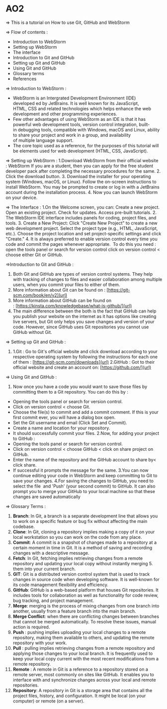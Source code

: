 # AO2
=> This is a tutorial on How to use Git, GitHub and WebStorm

=> Flow of contents :
- Introduction to WebStorm
- Setting up WebStorm
- The interface
- Introduction to Git and GitHub
- Setting up Git and GitHub
- Using Git and GitHub
- Glossary terms 
- References

=> Introduction to WebStorm :
- WebStorm is an Intergrated Development Environment (IDE) developed ed by JetBrains. It is well known for its JavaScript, HTML, CSS and related technologies which helps enhance the web development and other programming experiences.
- Few other advantages of using WebStorm as an IDE is that it has powerful web development tools, version control integration, built-in debugging tools, compatible with Windows, macOS and Linux, ability to share your project and work in a group, and availability of multiple language support.
- The core topic used as a reference, for the purposes of this tutorial will be elements used for web development (HTML, CSS, JavaScript).

=> Setting up WebStorm :
1.Download WebStorm from their official website : WebStorm
If you are a student, then you can apply for the free student developer pack after completing the necessary procedures for the same.
2. Click the download button.
3. Download the installer for your operating system (Windows, macOS, or Linux).
Follow the on-screen instructions to install WebStorm.
You may be prompted to create or log in with a JetBrains account during the installation process.
4. Now you can launch WebStorm on your device.

=> The Interface :
1.On the Welcome screen, you can:
Create a new project.
Open an existing project.
Check for updates.
Access pre-built tutorials.
2. The WebStorm IDE interface includes panels for coding, project files, and tools.
3. Create a New Project:
Click "Create New Project" to create a new web development project.
Select the project type (e.g., HTML, JavaScript, etc.).
Choose the project location and set project-specific settings and click "Create."
4. It is always preferred to enable version control every time you code and commit the pages whenever appropriate. 
To do this you need : open the tools panel or search for version control click on version control < choose either Git or GitHub.

=>Introduction to Git and GitHub :
1. Both Git and GitHub are types of version control systems. They help with tracking of changes to files and easier collaboration among multiple users, when you commit your files to either of them.
2. More information about Git can be found on : [https://git-scm.com/book/en/v2](url)
3. More information about GitHub can be found on : [https://kinsta.com/knowledgebase/what-is-github/](url)
4. The main difference between the both is the fact that GitHub can help you publish your website on the internet as it has options like creating live servers, but Git only helps you save changes and version of your code. However, since GitHub uses Git repositories you cannot use GitHub without Git.

=> Setting up Git and GitHub :
1. 1.Git :
Go to Git's official website and click download according to your respective operating system by following the instructions for each one of them : [https://git-scm.com/downloads](url)
2.GitHub :
Got to their official website and create an account on: [https://github.com/](url)

=> Using Git and GitHub :
1. Now once you have a code you would want to save those files by committing them to a Git repository. You can do this by :
- Opening the tools panel or search for version control.
- Click on version control < choose Git.
- Choose the file(s) to commit and add a commit comment. If this is your first commit ever, you will have a dialog box open.
- Set the Git username and email (Click Set and Commit).
- Create a name and location for your repository.
- It should successfully commit your files.
2.Now, for adding your project to GitHub :
- Opening the tools panel or search for version control.
- Click on version control < choose GitHub < click on share project on GitHub.
- Enter the name of the repository and the GitHub account to share by< click share.
- If successful it prompts the message for the same.
3.You can now continue editing your code in WebStorm and keep committing to Git to save your changes.
4.For saving the changes to GitHub, you need to select the file  and 'Push' (your second commit) to GitHub. It can also prompt you to merge your GitHub to your local machine so that these changes are saved automatically

=> Glossary Terms :
1. **Branch**: In Git, a branch is a separate development line that allows you to work on a specific feature or bug fix without affecting the main codebase.
2. **Clone**: In Git, cloning a repository implies making a copy of it on your local workstation so you can work on the code from any place.
3. **Commit**: A commit is a snapshot of changes made to a repository at a certain moment in time in Git. It is a method of saving and recording changes with a descriptive message.
4. **Fetch**: In Git, fetching implies retrieving changes from a remote repository and updating your local copy without instantly merging 5. them into your current branch.
6. **GIT**: Git is a distributed version control system that is used to track changes in source code when developing software. It is well-known for its code management flexibility and efficiency.
7. **GitHub**: GitHub is a web-based platform that houses Git repositories. It includes tools for collaboration as well as functionality for code review, bug tracking, and project management.
8. **Merge**: merging is the process of mixing changes from one branch into another, usually from a feature branch into the main branch.
9. **Merge Conflict**: when there are conflicting changes between branches that cannot be merged automatically. To resolve these issues, manual action is required.
10. **Push** : pushing implies uploading your local changes to a remote repository, making them available to others, and updating the remote repository with your work.
11. **Pull** : pulling implies retrieving changes from a remote repository and applying those changes to your local branch. It is frequently used to keep your local copy current with the most recent modifications from a remote repository.
12. **Remote** : A remote in Git is a reference to a repository stored on a remote server, most commonly on sites like GitHub. It enables you to interface with and synchronize changes across your local and remote repositories.
13. **Repository**: A repository in Git is a storage area that contains all the project files, history, and configuration. It might be local (on your computer) or remote (on a server).
